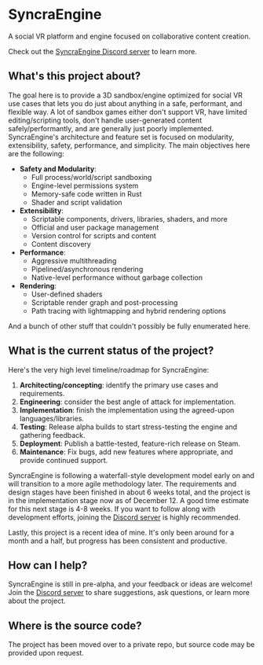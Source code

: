# SyncraEngine

A social VR platform and engine focused on collaborative content creation.

Check out the [SyncraEngine Discord server](https://discord.gg/yxMagwQx9A) to learn more.

## What's this project about?

The goal here is to provide a 3D sandbox/engine optimized for social VR use cases that lets you do just about anything in a safe, performant, and flexible way. A lot of sandbox games either don't support VR, have limited editing/scripting tools, don't handle user-generated content safely/performantly, and are generally just poorly implemented. SyncraEngine's architecture and feature set is focused on modularity, extensibility, safety, performance, and simplicity. The main objectives here are the following:

- **Safety and Modularity**:
  - Full process/world/script sandboxing
  - Engine-level permissions system
  - Memory-safe code written in Rust
  - Shader and script validation
- **Extensibility**:
  - Scriptable components, drivers, libraries, shaders, and more
  - Official and user package management
  - Version control for scripts and content
  - Content discovery
- **Performance**:
  - Aggressive multithreading
  - Pipelined/asynchronous rendering
  - Native-level performance without garbage collection
- **Rendering**:
  - User-defined shaders
  - Scriptable render graph and post-processing
  - Path tracing with lightmapping and hybrid rendering options

And a bunch of other stuff that couldn't possibly be fully enumerated here.

## What is the current status of the project?

Here's the very high level timeline/roadmap for SyncraEngine:

1. **Architecting/concepting**: identify the primary use cases and requirements.
2. **Engineering**: consider the best angle of attack for implementation.
3. **Implementation**: finish the implementation using the agreed-upon languages/libraries.
4. **Testing**: Release alpha builds to start stress-testing the engine and gathering feedback.
5. **Deployment**: Publish a battle-tested, feature-rich release on Steam.
6. **Maintenance**: Fix bugs, add new features where appropriate, and provide continued support.

SyncraEngine is following a waterfall-style development model early on and will transition to a more agile methodology later. The requirements and design stages have been finished in about 6 weeks total, and the project is in the implementation stage now as of December 12. A good time estimate for this next stage is 4-8 weeks. If you want to follow along with development efforts, joining the [Discord server](https://discord.gg/yxMagwQx9A) is highly recommended.

Lastly, this project is a recent idea of mine. It's only been around for a month and a half, but progress has been consistent and productive.

## How can I help?

SyncraEngine is still in pre-alpha, and your feedback or ideas are welcome! Join the [Discord server](https://discord.gg/yxMagwQx9A) to share suggestions, ask questions, or learn more about the project.

## Where is the source code?

The project has been moved over to a private repo, but source code may be provided upon request.
